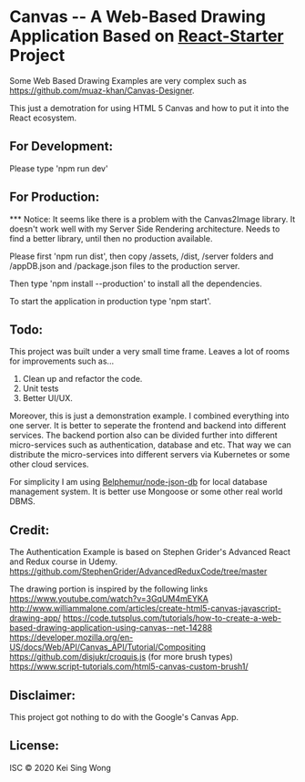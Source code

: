 Canvas -- A Web-Based Drawing Application Based on [React-Starter](https://github.com/taichi-master/react-starter) Project
==========================================================================================================================

Some Web Based Drawing Examples are very complex such as https://github.com/muaz-khan/Canvas-Designer.

This just a demotration for using HTML 5 Canvas and how to put it into the React ecosystem.

For Development:
---------------

Please type 'npm run dev'

For Production:
--------------

*** Notice: It seems like there is a problem with the Canvas2Image library.  It doesn't work well with my Server Side Rendering architecture. Needs to find a better library, until then no production available.

Please first 'npm run dist', then copy /assets, /dist, /server folders and /appDB.json and /package.json files to the production server.

Then type 'npm install --production' to install all the dependencies.

To start the application in production type 'npm start'.

Todo:
----
This project was built under a very small time frame.  Leaves a lot of rooms for improvements such as...

1. Clean up and refactor the code.
2. Unit tests
3. Better UI/UX.

Moreover, this is just a demonstration example.  I combined everything into one server.  It is better to seperate the frontend and backend into different services.
The backend portion also can be divided further into different micro-services such as authentication, database and etc. That way we can distribute the micro-services into different servers via Kubernetes or some other cloud services.

For simplicity I am using [Belphemur/node-json-db](https://www.npmjs.com/package/node-json-db) for local database management system.  It is better use Mongoose or some other real world DBMS.


Credit: 
------

The Authentication Example is based on Stephen Grider's Advanced React and Redux course in Udemy.
https://github.com/StephenGrider/AdvancedReduxCode/tree/master

The drawing portion is inspired by the following links
https://www.youtube.com/watch?v=3GqUM4mEYKA
http://www.williammalone.com/articles/create-html5-canvas-javascript-drawing-app/
https://code.tutsplus.com/tutorials/how-to-create-a-web-based-drawing-application-using-canvas--net-14288
https://developer.mozilla.org/en-US/docs/Web/API/Canvas_API/Tutorial/Compositing
https://github.com/disjukr/croquis.js (for more brush types)
https://www.script-tutorials.com/html5-canvas-custom-brush1/

Disclaimer:
----------

This project got nothing to do with the Google's Canvas App.

License:
-------
ISC &copy; 2020 Kei Sing Wong
